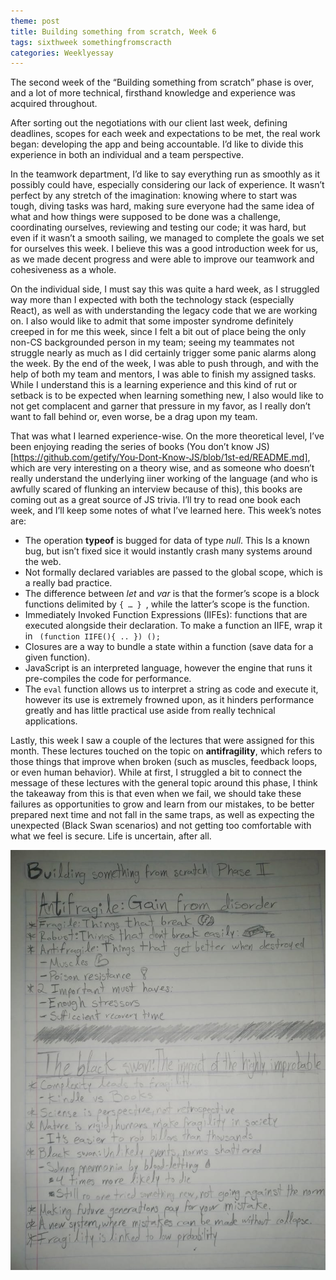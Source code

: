 ```yaml
---
theme: post
title: Building something from scratch, Week 6
tags: sixthweek somethingfromscracth
categories: Weeklyessay
---
```


The second week of the “Building something from scratch” phase is over, and a lot of more technical, firsthand knowledge and experience was acquired throughout. 

After sorting out the negotiations with our client last week, defining deadlines, scopes for each week and expectations to be met, the real work began: developing the app and being accountable. I’d like to divide this experience in both an individual and a team perspective. 

In the teamwork department, I’d like to say everything run as smoothly as it possibly could have, especially considering our lack of experience. It wasn’t perfect by any stretch of the imagination: knowing where to start was tough, diving tasks was hard, making sure everyone had the same idea of what and how things were supposed to be done was a challenge, coordinating ourselves, reviewing and testing our code; it was hard, but even if it wasn’t a smooth sailing, we managed to complete the goals we set for ourselves this week. I believe this was a good introduction week for us, as we made decent progress and were able to improve our teamwork and cohesiveness as a whole. 

On the individual side, I must say this was quite a hard week, as I struggled way more than I expected with both the technology stack (especially React), as well as with understanding the legacy code that we are working on. I also would like to admit that some imposter syndrome definitely creeped in for me this week, since I felt a bit out of place being the only non-CS backgrounded person in my team; seeing my teammates not struggle nearly as much as I did certainly trigger some panic alarms along the week. By the end of the week, I was able to push through, and with the help of both my team and mentors, I was able to finish my assigned tasks. While I understand this is a learning experience and this kind of rut or setback is to be expected when learning something new, I also would like to not get complacent and garner that pressure in my favor, as I really don’t want to fall behind or, even worse, be a drag upon my team. 

That was what I learned experience-wise. On the more theoretical level, I’ve been enjoying reading the series of books (You don’t know JS)[https://github.com/getify/You-Dont-Know-JS/blob/1st-ed/README.md], which are very interesting on a theory wise, and as someone who doesn’t really understand the underlying iiner working of the language (and who is awfully scared of flunking an interview because of this), this books are coming out as a great source of JS trivia. I’ll try to read one book each week, and I’ll keep some notes of what I’ve learned here. This week’s notes are: 
* The operation **typeof** is bugged for data of type *null*. This Is a known bug, but isn’t fixed sice it would instantly crash many systems around the web. 
* Not formally declared variables are passed to the global scope, which is a really bad practice. 
* The difference between *let* and *var* is that the former’s scope is a block functions delimited by <code>{ … } </code>, while the latter’s scope is the function. 
* Immediately Invoked Function Expressions (IIFEs): functions that are executed alongside their declaration. To make a function an IIFE, wrap it in <code> (function IIFE(){ .. }) ();</code> 
* Closures are a way to bundle a state within a function (save data for a given function). 
* JavaScript is an interpreted language, however the engine that runs it pre-compiles the code for performance. 
* The <code>eval</code> function allows us to interpret a string as code and execute it, however its use is extremely frowned upon, as it hinders performance greatly and has little practical use aside from really technical applications. 

Lastly, this week I saw a couple of the lectures that were assigned for this month. These lectures touched on the topic on **antifragility**, which refers to those things that improve when broken (such as muscles, feedback loops, or even human behavior). While at first, I struggled a bit to connect the message of these lectures with the general topic around this phase, I think the takeaway from this is that even when we fail, we should take these failures as opportunities to grow and learn from our mistakes, to be better prepared next time and not fall in the same traps, as well as expecting the unexpected (Black Swan scenarios) and not getting too comfortable with what we feel is secure. Life is uncertain, after all. 


![Sketch_note 1](https://raw.githubusercontent.com/Al-0/Encora-Apprenticeship/main/sketches/Week_6/aa837bf5-baeb-4932-9d43-2bcef9668293.jpeg)
